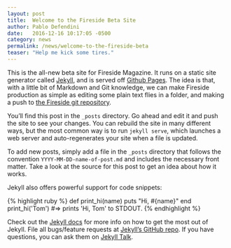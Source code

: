 ```yaml
---
layout: post
title:  Welcome to the Fireside Beta Site
author: Pablo Defendini
date:   2016-12-16 10:17:05 -0500
category: news
permalink: /news/welcome-to-the-fireside-beta
teaser: "Help me kick some tires."
---
```

This is the all-new beta site for Fireside Magazine. It runs on a static site generator called [Jekyll](https://jekyllrb.com), and is served off [Github Pages](https://pages.github.com). The idea is that, with a little bit of Markdown and Git knowledge, we can make Fireside production as simple as editing some plain text flies in a folder, and making a push to [the Fireside git repository](https://github.com/firesidefiction/magazine "The Fireside Magazine repository on GitHub").

You’ll find this post in the `_posts` directory. Go ahead and edit it and push the site to see your changes. You can rebuild the site in many different ways, but the most common way is to run `jekyll serve`, which launches a web server and auto-regenerates your site when a file is updated.

To add new posts, simply add a file in the `_posts` directory that follows the convention `YYYY-MM-DD-name-of-post.md` and includes the necessary front matter. Take a look at the source for this post to get an idea about how it works.

Jekyll also offers powerful support for code snippets:

{% highlight ruby %}
def print_hi(name)
  puts "Hi, #{name}"
end
print_hi('Tom')
#=> prints 'Hi, Tom' to STDOUT.
{% endhighlight %}

Check out the [Jekyll docs][jekyll-docs] for more info on how to get the most out of Jekyll. File all bugs/feature requests at [Jekyll’s GitHub repo][jekyll-gh]. If you have questions, you can ask them on [Jekyll Talk][jekyll-talk].

[jekyll-docs]: http://jekyllrb.com/docs/home
[jekyll-gh]:   https://github.com/jekyll/jekyll
[jekyll-talk]: https://talk.jekyllrb.com/

